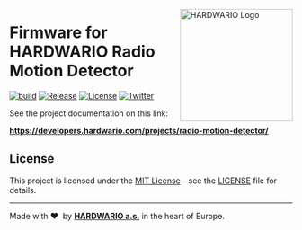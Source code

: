 <a href="https://www.hardwario.com/"><img src="https://www.hardwario.com/ci/assets/hw-logo.svg" width="200" alt="HARDWARIO Logo" align="right"></a>

# Firmware for HARDWARIO Radio Motion Detector

[![build](https://github.com/hardwario/twr-radio-motion-detector/actions/workflows/main.yml/badge.svg)](https://github.com/hardwario/twr-radio-motion-detector/actions/workflows/main.yml)
[![Release](https://img.shields.io/github/release/bigclownlabs/bcf-radio-motion-detector.svg)](https://github.com/bigclownlabs/bcf-radio-motion-detector/releases)
[![License](https://img.shields.io/github/license/bigclownlabs/bcf-radio-motion-detector.svg)](https://github.com/bigclownlabs/bcf-radio-motion-detector/blob/master/LICENSE)
[![Twitter](https://img.shields.io/twitter/follow/hardwario_en.svg?style=social&label=Follow)](https://twitter.com/hardwario_en)


See the project documentation on this link:

**https://developers.hardwario.com/projects/radio-motion-detector/**


## License

This project is licensed under the [MIT License](https://opensource.org/licenses/MIT/) - see the [LICENSE](LICENSE) file for details.

---

Made with &#x2764;&nbsp; by [**HARDWARIO a.s.**](https://www.hardwario.com/) in the heart of Europe.
